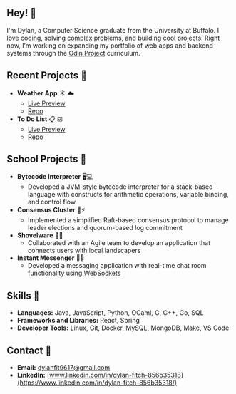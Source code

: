 ## Hey! 👋

<!--
**dfitch96/dfitch96** is a ✨ _special_ ✨ repository because its `README.md` (this file) appears on your GitHub profile.

Here are some ideas to get you started:

- 🔭 I’m currently working on ...
- 🌱 I’m currently learning ...
- 👯 I’m looking to collaborate on ...
- 🤔 I’m looking for help with ...
- 💬 Ask me about ...
- 📫 How to reach me: ...
- 😄 Pronouns: ...
- ⚡ Fun fact: ...
-->

I'm Dylan, a Computer Science graduate from the University at Buffalo. I love coding, solving complex problems, and building cool projects. Right now, I’m working on expanding my portfolio of web apps and backend systems through the [Odin Project](https://www.theodinproject.com/) curriculum.

## Recent Projects :hammer:
- __Weather App__ :sunny: :cloud: 
  - [Live Preview](https://dfitch96.github.io/Weather-App/)
  - [Repo](https://github.com/dfitch96/Weather-App)
- __To Do List__ :clipboard: :ballot_box_with_check: 
  - [Live Preview](https://dfitch96.github.io/Odin_To-Do-List/)
  - [Repo](https://github.com/dfitch96/Odin_To-Do-List)

## School Projects :school:
- __Bytecode Interpreter__ 🖥️💻
  - Developed a JVM-style bytecode interpreter for a stack-based language with constructs for arithmetic operations, variable binding, and control flow
- __Consensus Cluster__ 🤝⚡
  - Implemented a simplified Raft-based consensus protocol to manage leader elections and quorum-based log commitment
- __Shovelware__ 🌱💼
  - Collaborated with an Agile team to develop an application that connects users with local landscapers
- __Instant Messenger__ 💬📱
  - Developed a messaging application with real-time chat room functionality using WebSockets

## Skills :muscle:
- __Languages:__ Java, JavaScript, Python, OCaml, C, C++, Go, SQL
- __Frameworks and Libraries:__ React, Spring
- __Developer Tools:__ Linux, Git, Docker, MySQL, MongoDB, Make, VS Code

## Contact 📧
- __Email:__ [dylanfit9617@gmail.com](mailto:dylanfit9617@gmail.com)
- __LinkedIn:__ [www.linkedin.com/in/dylan-fitch-856b35318](https://www.linkedin.com/in/dylan-fitch-856b35318/)
